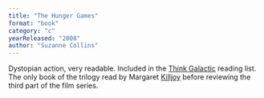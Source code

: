```yaml
---
title: "The Hunger Games"
format: "book"
category: "c"
yearReleased: "2008"
author: "Suzanne Collins"
---
```

Dystopian action, very readable. Included in the <a href="http://thinkgalactic.org/reading-lists/by-author/">Think Galactic</a>  reading list. The only book of the trilogy read by Margaret <a href="http://www.anarchogeekreview.com/movies/the-hunger-games-mockingjay-part-1-2014"> Killjoy</a> before reviewing the third part of the film series.
 
